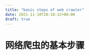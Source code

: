 ```yaml
---
title: "basic steps of web crawler"
date: 2021-11-10T20:18:12+08:00
draft: true
---
```


# 网络爬虫的基本步骤

### 